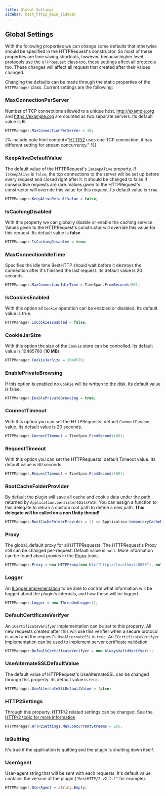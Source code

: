 ```yaml
---
title: Global Settings
sidebar: best_http2_main_sidebar
---
```


## Global Settings

With the following properties we can change some defaults that otherwise should be specified in the HTTPRequest's constructor. So most of these properties are time saving shortcuts, however, because higher level protocols use the `HTTPRequest` class too, these settings affect all protocols too.
These changes will affect all request that created after their values changed.

Changing the defaults can be made through the static properties of the `HTTPManager` class. Current settings are the following:

### MaxConnectionPerServer

Number of TCP connections allowed to a unique host. <http://example.org> and <https://example.org> are counted as two separate servers. Its default value is **6**.

```csharp
HTTPManager.MaxConnectionPerServer = 10;
```

{% include note.html content="[HTTP/2](HTTP2.md) uses one TCP connection, it has different setting for stream concurrency." %}

### KeepAliveDefaultValue

The default value of the HTTPRequest's `IsKeepAlive` property. If `IsKeepAlive` is `false`, the tcp connections to the server will be set up before every request and closed right after it. It should be changed to false if consecutive requests are rare. Values given to the HTTPRequest's constructor will override this value for this request. Its default value is `true`.

```csharp
HTTPManager.KeepAliveDefaultValue = false;
```

### IsCachingDisabled

With this property we can globally disable or enable the caching service. Values given to the HTTPRequest's constructor will override this value for this request. Its default value is **false**.

```csharp
HTTPManager.IsCachingDisabled = true;
```

### MaxConnectionIdleTime

Specifies the idle time BestHTTP should wait before it destroys the connection after it's finished the last request. Its default value is 20 seconds.

```csharp
HTTPManager.MaxConnectionIdleTime = TimeSpan.FromSeconds(60);
```

### IsCookiesEnabled

With this option all `Cookie` operation can be enabled or disabled. Its default value is true.

```csharp
HTTPManager.IsCookiesEnabled = false;
```

### CookieJarSize

With this option the size of the `Cookie` store can be controlled. Its default value is 10485760 (**10 MB**).

```csharp
HTTPManager.CookieJarSize = 1048576;
```

### EnablePrivateBrowsing

If this option is enabled no `Cookie` will be written to the disk. Its default value is false. 

```csharp
HTTPManager.EnablePrivateBrowsing = true;
```

### ConnectTimeout

With this option you can set the HTTPRequests' default `ConnectTimeout` value. Its default value is 20 seconds.

```csharp
HTTPManager.ConnectTimeout = TimeSpan.FromSeconds(60);
```

### RequestTimeout

With this option you can set the HTTPRequests' default Timeout value. Its default value is 60 seconds.

```csharp
HTTPManager.RequestTimeout = TimeSpan.FromSeconds(60);
```

### RootCacheFolderProvider

By default the plugin will save all cache and cookie data under the path returned by `Application.persistentDataPath`. You can assign a function to this delegate to return a custom root path to define a new path. **This delegate will be called on a non Unity thread!**

```csharp
HTTPManager.RootCacheFolderProvider = () => Application.temporaryCachePath;
```

### Proxy

The global, default proxy for all HTTPRequests. The HTTPRequest's Proxy still can be changed per-request. Default value is `null`. More information can be found about proxies in the [Proxy](Proxy.md) topic.

```csharp
HTTPManager.Proxy = new HTTPProxy(new Uri("http://localhost:8888"), null, true);
```

### Logger

An [ILogger implementation](Logging.md) to be able to control what information will be logged about the plugin's internals, and how these will be logged.

```csharp
HTTPManager.Logger = new ThreadedLogger();
```

### DefaultCertificateVerifyer

An `ICertificateVerifyer` implementation can be set to this property. All new requests created after this will use this verifier when a secure protocol is used and the request's `UseAlternateSSL` is `true`. An `ICertificateVerifyer` implementation can be used to implement server certificate validation.

```csharp
HTTPManager.DefaultCertificateVerifyer = new AlwaysValidVerifyer();
```

### UseAlternateSSLDefaultValue

The default value of HTTPRequest's UseAlternateSSL can be changed through this property. Its default value is `true`.

```csharp
HTTPManager.UseAlternateSSLDefaultValue = false;
```

### HTTP2Settings

Through this property, HTTP/2 related settings can be changed. See the [HTTP/2 topic for more information](HTTP2.md#settings).

```csharp
HTTPManager.HTTP2Settings.MaxConcurrentStreams = 256;
```

### IsQuitting

It's true if the application is quitting and the plugin is shutting down itself.

### UserAgent

User-agent string that will be sent with each requests. It's default value contains the version of the plugin (`"BestHTTP/2 v2.2.1"` for example).

```csharp
HTTPManager.UserAgent = string.Empty;
```